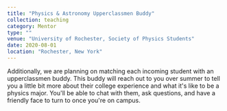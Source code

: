 ```yaml
---
title: "Physics & Astronomy Upperclassmen Buddy"
collection: teaching
category: Mentor
type: ""
venue: "University of Rochester, Society of Physics Students"
date: 2020-08-01
location: "Rochester, New York"
---
```


Additionally, we are planning on matching each incoming student with an upperclassmen buddy.  This buddy will reach out to you over summer to tell you a little bit more about their college experience and what it's like to be a physics major.  You'll be able to chat with them, ask questions, and have a friendly face to turn to once you're on campus. 

